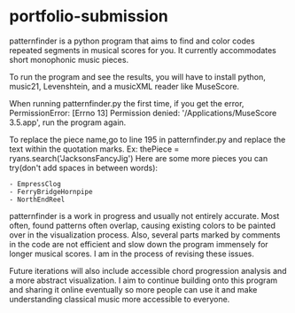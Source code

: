 # portfolio-submission
patternfinder is a python program that aims to find and color codes repeated segments in musical scores for you. It currently accommodates short monophonic music pieces. 

To run the program and see the results, you will have to install python, music21, Levenshtein, and a musicXML reader like MuseScore. 

When running patternfinder.py the first time, if you get the error,
PermissionError: [Errno 13] Permission denied: '/Applications/MuseScore 3.5.app',
run the program again. 

To replace the piece name,go to line 195 in patternfinder.py and replace the text within the quotation marks. 
Ex: thePiece = ryans.search('JacksonsFancyJig')
Here are some more pieces you can try(don't add spaces in between words):

	- EmpressClog
	- FerryBridgeHornpipe
	- NorthEndReel

patternfinder is a work in progress and usually not entirely accurate. Most often, found patterns often overlap, causing existing colors to be painted over in the visualization process. Also, several parts marked by comments in the code are not efficient and slow down the program immensely for longer musical scores. I am in the process of revising these issues.  

Future iterations will also include accessible chord progression analysis and a more abstract visualization. I aim to continue building onto this program and sharing it online eventually so more people can use it and make understanding classical music more accessible to everyone. 
